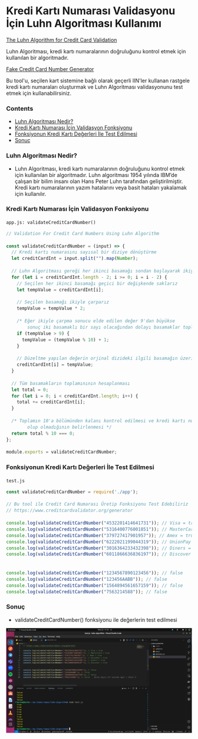 # Kredi Kartı Numarası Validasyonu İçin Luhn Algoritması Kullanımı 


[The Luhn Algorithm for Credit Card Validation](https://www.creditcardvalidator.org/articles/luhn-algorithm)

Luhn Algoritması, kredi kartı numaralarının doğruluğunu kontrol etmek için kullanılan bir algoritmadır. 


[Fake Credit Card Number Generator](https://www.creditcardvalidator.org/generator)

Bu tool'u, seçilen kart sistemine bağlı olarak geçerli IIN'ler kullanan rastgele kredi kartı numaraları oluşturmak ve Luhn Algoritması validasyonunu test etmek için kullanabilirsiniz.

### Contents 

* [Luhn Algoritması Nedir?](#luhn)
* [Kredi Kartı Numarası İçin Validasyon Fonksiyonu](#function)
* [Fonksiyonun Kredi Kartı Değerleri İle Test Edilmesi](#test)
* [Sonuç](#result)

### Luhn Algoritması Nedir? <a name="luhn"></a>

- Luhn Algoritması, kredi kartı numaralarının doğruluğunu kontrol etmek için kullanılan bir algoritmadır. Luhn algoritması 1954 yılında IBM’de çalışan bir bilim insanı olan Hans Peter Luhn tarafından geliştirilmiştir. Kredi kartı numaralarının yazım hatalarını veya basit hataları yakalamak için kullanılır.

### Kredi Kartı Numarası İçin Validasyon Fonksiyonu <a name="function"></a>

`app.js: validateCreditCardNumber()`

```js
// Validation For Credit Card Numbers Using Luhn Algorithm

const validateCreditCardNumber = (input) => {
  // Kredi kartı numarasını sayısal bir diziye dönüştürme
  let creditCardInt = input.split("").map(Number);

  // Luhn Algoritması gereği her ikinci basamağı sondan başlayarak ikiyle çarparız
  for (let i = creditCardInt.length - 2; i >= 0; i = i - 2) {
    // Seçilen her ikinci basamağı geçici bir değişkende saklarız
    let tempValue = creditCardInt[i];

    // Seçilen basamağı ikiyle çarparız
    tempValue = tempValue * 2;

    /* Eğer ikiyle çarpma sonucu elde edilen değer 9'dan büyükse 
        sonuç iki basamaklı bir sayı olacağından dolayı basamaklar toplanarak düzeltilir */
    if (tempValue > 9) {
      tempValue = (tempValue % 10) + 1;
    }

    // Düzeltme yapılan değerin orjinal dizideki ilgili basamağın üzerine yazılması
    creditCardInt[i] = tempValue;
  }

  // Tüm basamakların toplamınının hesaplanması
  let total = 0;
  for (let i = 0; i < creditCardInt.length; i++) {
    total += creditCardInt[i];
  }

  /* Toplamın 10'a bölümünden kalanı kontrol edilmesi ve kredi kartı numarasının geçerli 
        olup olmadığının belirlenmesi */
  return total % 10 === 0;
};

module.exports = validateCreditCardNumber;

```


### Fonksiyonun Kredi Kartı Değerleri İle Test Edilmesi <a name="luhn"></a>

`test.js`

```js
const validateCreditCardNumber = require('./app');

// Bu tool ile Credit Card Numarası Üretip Fonksiyonu Test Edebiliriz
// https://www.creditcardvalidator.org/generator

console.log(validateCreditCardNumber("4532201414641731")); // Visa = true
console.log(validateCreditCardNumber("5316400776001851")); // MasterCard = true
console.log(validateCreditCardNumber("379727417901957")); // Amex = true
console.log(validateCreditCardNumber("6222021199044319")); // UnionPay = true
console.log(validateCreditCardNumber("3016364233432398")); // Diners = true
console.log(validateCreditCardNumber("6011866636836197")); // Discover = true


console.log(validateCreditCardNumber("1234567890123456")); // false
console.log(validateCreditCardNumber("123456AABB")); // false
console.log(validateCreditCardNumber("1564894561657159")); // false
console.log(validateCreditCardNumber("7563214588")); // false
```

### Sonuç <a name="result"></a>

- validateCreditCardNumber() fonksiyonu ile değerlerin test edilmesi 

![pic](images/result.png)
